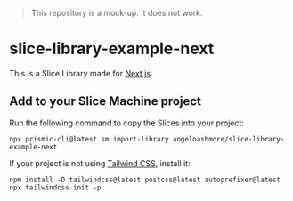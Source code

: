 > This repository is a mock-up. It does not work.

# slice-library-example-next

This is a Slice Library made for [Next.js][next].

## Add to your Slice Machine project

Run the following command to copy the Slices into your project:

```
npx prismic-cli@latest sm import-library angeloashmore/slice-library-example-next
```

If your project is not using [Tailwind CSS][tailwindcss], install it:

```
npm install -D tailwindcss@latest postcss@latest autoprefixer@latest
npx tailwindcss init -p
```

[next]: https://nextjs.org/
[tailwindcss]: https://tailwindcss.com/docs/guides/nextjs
